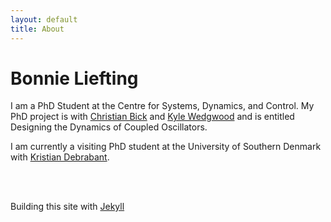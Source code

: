 ```yaml
---
layout: default
title: About
---
```

# Bonnie Liefting

I am a PhD Student at the Centre for Systems, Dynamics, and Control. My PhD project is with [Christian Bick](https://www.math.vu.nl/~bick/) and [Kyle Wedgwood](https://empslocal.ex.ac.uk/people/staff/kcaw201/index.html) and is entitled Designing the Dynamics of Coupled Oscillators.  

I am currently a visiting PhD student at the University of Southern Denmark with [Kristian Debrabant](https://imada.sdu.dk/u/debrabant/index_en.php). 

<br/><br/>

Building this site with [Jekyll](https://jekyllrb.com/)
